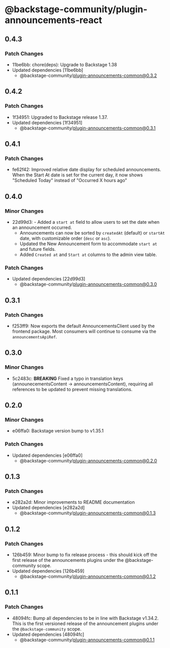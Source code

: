 # @backstage-community/plugin-announcements-react

## 0.4.3

### Patch Changes

- 11be6bb: chore(deps): Upgrade to Backstage 1.38
- Updated dependencies [11be6bb]
  - @backstage-community/plugin-announcements-common@0.3.2

## 0.4.2

### Patch Changes

- 1f34951: Upgraded to Backstage release 1.37.
- Updated dependencies [1f34951]
  - @backstage-community/plugin-announcements-common@0.3.1

## 0.4.1

### Patch Changes

- fe62f42: Improved relative date display for scheduled announcements. When the Start At date is set for the current day, it now shows "Scheduled Today" instead of "Occurred X hours ago"

## 0.4.0

### Minor Changes

- 22d99d3: - Added a `start at` field to allow users to set the date when an announcement occurred.
  - Announcements can now be sorted by `createdAt` (default) or `startAt` date, with customizable order (`desc` or `asc`).
  - Updated the New Announcement form to accommodate `start at` and future fields.
  - Added `Created at` and `Start at` columns to the admin view table.

### Patch Changes

- Updated dependencies [22d99d3]
  - @backstage-community/plugin-announcements-common@0.3.0

## 0.3.1

### Patch Changes

- f253ff9: Now exports the default AnnouncementsClient used by the frontend package. Most consumers will continue to consume via the `announcementsApiRef`.

## 0.3.0

### Minor Changes

- 5c2483c: **BREAKING** Fixed a typo in translation keys (announecementsContent → announcementsContent), requiring all references to be updated to prevent missing translations.

## 0.2.0

### Minor Changes

- e06ffa0: Backstage version bump to v1.35.1

### Patch Changes

- Updated dependencies [e06ffa0]
  - @backstage-community/plugin-announcements-common@0.2.0

## 0.1.3

### Patch Changes

- e282a2d: Minor improvements to README documentation
- Updated dependencies [e282a2d]
  - @backstage-community/plugin-announcements-common@0.1.3

## 0.1.2

### Patch Changes

- 126b459: Minor bump to fix release process - this should kick off the first release of the announcements plugins under the @backstage-community scope.
- Updated dependencies [126b459]
  - @backstage-community/plugin-announcements-common@0.1.2

## 0.1.1

### Patch Changes

- 48094fc: Bump all dependencies to be in line with Backstage v1.34.2. This is the first versioned release of the announcement plugins under the `@backstage-community` scope.
- Updated dependencies [48094fc]
  - @backstage-community/plugin-announcements-common@0.1.1
